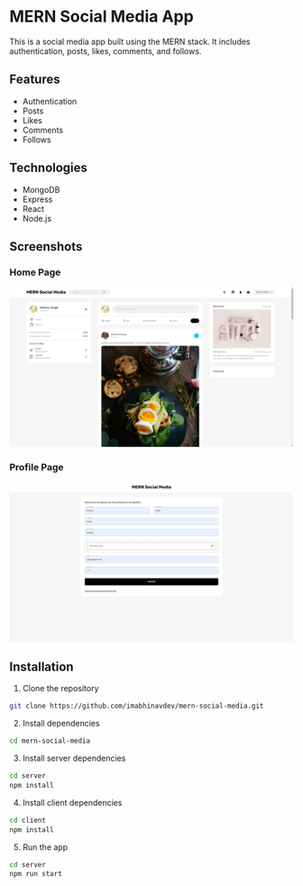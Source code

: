 # MERN Social Media App

This is a social media app built using the MERN stack. It includes authentication, posts, likes, comments, and follows.

## Features

- Authentication
- Posts
- Likes
- Comments
- Follows

## Technologies

- MongoDB
- Express
- React
- Node.js

## Screenshots

### Home Page
![Home Page](./images/home.png)

### Profile Page
![Profile Page](./images/singup.png)











## Installation

1. Clone the repository
```bash
git clone https://github.com/imabhinavdev/mern-social-media.git
```

2. Install dependencies
```bash
cd mern-social-media
```

3. Install server dependencies
```bash
cd server
npm install
```

4. Install client dependencies
```bash
cd client
npm install
```

5. Run the app
```bash
cd server
npm run start
```

